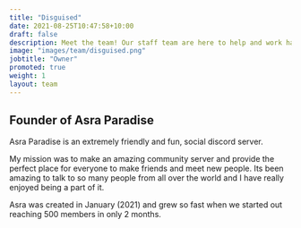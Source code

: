 ```yaml
---
title: "Disguised"
date: 2021-08-25T10:47:58+10:00
draft: false
description: Meet the team! Our staff team are here to help and work hard to make sure your experience in Asra is as amazing as possible.
image: "images/team/disguised.png"
jobtitle: "Owner"
promoted: true
weight: 1
layout: team
---
```


## Founder of Asra Paradise

Asra Paradise is an extremely friendly and fun, social discord server.

My mission was to make an amazing community server and provide the perfect place for everyone to make friends and meet new people.
Its been amazing to talk to so many people from all over the world and I have really enjoyed being a part of it.

Asra was created in January (2021) and grew so fast when we started out reaching 500 members in only 2 months.